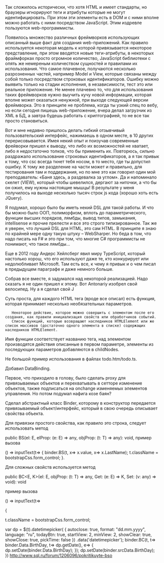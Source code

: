 ﻿Так сложилось исторически, что хотя HTML и имеет стандарты, но браузеры игнорируют теги и атрибуты которые не могут идентифицировать. При этом эти элементы есть в DOM и с ними вполне можно работать с ними посредством JavaScript. Этим издревле пользуются web-программисты.

Появилось множество различных фреймворков использующих описанный выше факт для создания web-приложений.  Как правило используется некоторая модель к которой привязывается некоторое представление, при этом вводятся новые теги-атрибуты, в некоторых фраймфорках просто огромное количество, JavaScript библиотеки с опять же немереным количеством сущностей и правилами их использования. Что самое плачевное, получаются несколько разрозненных частей, например Model и View, которые связаны между собой только посредством строковых идентификаторов. Ошибку можно выявить только на стадии исполнения, в независимости, тест это или реальное приложение. Не менее плачевно то, что для использования таких фреймворков нужно выучить кучу новой информации, которая вполне может оказаться ненужной, при выходе следующей версии фреймворка. Это в принципе не проблема, когда ты узкий спец по вебу, но если сегодня пишешь web-приложение, вчера делал загрузчик из XML в БД, а завтра будешь работать с криптографией, то не все так просто становиться.

Вот и мне недавно пришлось делать гибкий отзывчивый пользовательский интерфейс, нажимаешь в одном месте, в 10 других перерисовывается. Имея некий опыт и поизучав современные фрейворки пришел к выводу, что либо их возможностей не хватает, либо я недостаточно толков, что бы применить их. Повторюсь, сильно раздражало использование строковых идентификаторов, а я так привык к тому, что csc всегда ткнет тебя носом, в то место, где ты допустил ошибку. К тому же разделение на части может и правильно, для тестирования там и поддержания, но по мне это как говорил один мой преподаватель:  «Баня здесь, а раздевалка за углом». Да и напоминало скелет (VIEW), который чтобы шевелился, дергают за ниточки, а что бы он ожил, ему нужны настоящие мышцы! В результате у меня получилось на выходе несколько тысяч строк js кода (хорошо хоть есть JQuery).

Я подумал, хорошо было бы иметь некий DSL для такой работы. И что бы можно было ООП, полиморфизм, вплоть до параметрического, функции высших порядков, лямбды, вывод типов, замыкания, intellisense и прочие прелести и все это строго типизированное. Так же я уверен, что лучший DSL для HTML, это сам HTML. В принципе я знаю по крайней мере одну такую штуку – WebSharper. Но беда в том, что надо писать на F# и это при том, что многие C# программисты не понимают, что такое лямбды…

Еще в 2012 году Андерс Хейлсберг явил миру TypeScript, который настолько хорош, что его используют даже те, кто конкурирует или недолюбливает Microsoft. Там есть все, к чему я привык и о чем писал в предыдущем параграфе и даже немного больше.

Собрав все вместе, я задумался над некоторой реализацией. Надо сказать я не один пришел к этому. Вот Antonariy изобрел свой велосипед. Ну а я сделал свой J

Суть проста, для каждого HTML  тега (вроде все описал) есть функция, которая принимает несколько необязательных параметров.

       Некоторое действие, которое можно совершить с элементом после его создания, как правили инициализация свойств или обработчиков событий.
       Список функций, которые возвращают наследников HTMLElement или же список массивов (достаточно одного элемента в списке) содержащих наследников HTMLElement.
Имя функции соответствует названию тега, над элементом производятся действия описанные в первом параметре, элементы из последующих параметров добавляются в childNodes.

                 

Не большой пример использования в файлах todo.htm/todo.ts.


Добавил DataBinding.

Первое, что приходило в голову, было сделать proxy для привязываемых объектов и перехватывать в сетторе изменение объектов, также подписаться на onchange изменяемых элементов управления. Но потом подумал нафига козе баян?

Сделал абстрактный класс Binder<T>, которому в конструктор передается привязываемый объект/интерфейс, который в свою очередь описывает свойства объекта. 

Для привязки простого свойства, как правило это строка, следует использовать метод

public BS<E>(el: E, elProp: (e: E) => any, objProp: (t: T) => any): void, пример вызова

() => inputText(t=> { binder.BS(t, x=> x.value, x=> x.LastName); t.className = bootstrapCss.form_control; }.

Для сложных свойств используется метод 

public BC<E, K>(el: E, objProp: (t: T) => any, Get: (e: E) => K, Set: (v: any) => void): void

пример вызова

() => inputText(t=>

{

t.className = bootstrapCss.form_control;

var dp = $(t).datetimepicker( { autoclose: true, format: "dd.mm.yyyy", language: "ru", todayBtn: true, startView: 2, minView: 2, showClear: true, showClose: true, pickTime: false }) .data('datetimepicker'); binder.BC(t, t=> binder.Data.BirthDay, t=> dp.getDate(), e=> { dp.setDate(binder.Data.BirthDay); }); dp.setDate(binder.srcData.BirthDay); })
http://www.sql.ru/forum/1206096/pokritikuyte-bso



